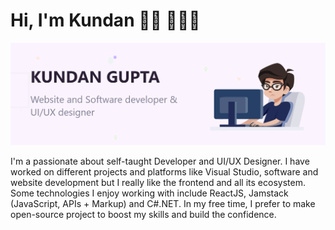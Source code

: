 # Hi, I'm Kundan 👋🏾 👨🏾‍💻

![banner-image](https://raw.githubusercontent.com/kugupta/kugupta/master/gh-header-background.png)

I'm a passionate about self-taught Developer and UI/UX Designer. I have worked on different projects and platforms like Visual Studio, software and website development but I really like the frontend and all its ecosystem. Some technologies I enjoy working with include ReactJS, Jamstack (JavaScript, APIs + Markup) and C#.NET.
In my free time, I prefer to make open-source project to boost my skills and build the confidence.


<!--
**kugupta/kugupta** is a ✨ _special_ ✨ repository because its `README.md` (this file) appears on your GitHub profile.

Here are some ideas to get you started:

- 🔭 I’m currently working on ...
- 🌱 I’m currently learning ...
- 👯 I’m looking to collaborate on ...
- 🤔 I’m looking for help with ...
- 💬 Ask me about ...
- 📫 How to reach me: ...
- 😄 Pronouns: ...
- ⚡ Fun fact: ...
-->
